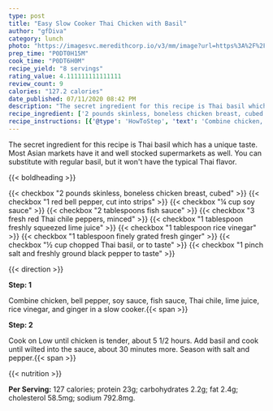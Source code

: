 ```yaml
---
type: post
title: "Easy Slow Cooker Thai Chicken with Basil"
author: "gfDiva"
category: lunch
photo: "https://imagesvc.meredithcorp.io/v3/mm/image?url=https%3A%2F%2Fimages.media-allrecipes.com%2Fuserphotos%2F4684137.jpg"
prep_time: "P0DT0H15M"
cook_time: "P0DT6H0M"
recipe_yield: "8 servings"
rating_value: 4.111111111111111
review_count: 9
calories: "127.2 calories"
date_published: 07/11/2020 08:42 PM
description: "The secret ingredient for this recipe is Thai basil which has a unique taste. Most Asian markets have it and well stocked supermarkets as well. You can substitute with regular basil, but it won't have the typical Thai flavor."
recipe_ingredient: ['2 pounds skinless, boneless chicken breast, cubed', '1 red bell pepper, cut into strips', '¼ cup soy sauce', '2 tablespoons fish sauce', '3 fresh red Thai chile peppers, minced', '1 tablespoon freshly squeezed lime juice', '1 tablespoon rice vinegar', '1 tablespoon finely grated fresh ginger', '½ cup chopped Thai basil, or to taste', '1 pinch salt and freshly ground black pepper to taste']
recipe_instructions: [{'@type': 'HowToStep', 'text': 'Combine chicken, bell pepper, soy sauce, fish sauce, Thai chile, lime juice, rice vinegar, and ginger in a slow cooker.\n'}, {'@type': 'HowToStep', 'text': 'Cook on Low until chicken is tender, about 5 1/2 hours. Add basil and cook until wilted into the sauce, about 30 minutes more. Season with salt and pepper.\n'}]
---
```


The secret ingredient for this recipe is Thai basil which has a unique taste. Most Asian markets have it and well stocked supermarkets as well. You can substitute with regular basil, but it won't have the typical Thai flavor. 

{{< boldheading >}}

{{< checkbox "2 pounds skinless, boneless chicken breast, cubed" >}}
{{< checkbox "1  red bell pepper, cut into strips" >}}
{{< checkbox "¼ cup soy sauce" >}}
{{< checkbox "2 tablespoons fish sauce" >}}
{{< checkbox "3  fresh red Thai chile peppers, minced" >}}
{{< checkbox "1 tablespoon freshly squeezed lime juice" >}}
{{< checkbox "1 tablespoon rice vinegar" >}}
{{< checkbox "1 tablespoon finely grated fresh ginger" >}}
{{< checkbox "½ cup chopped Thai basil, or to taste" >}}
{{< checkbox "1 pinch salt and freshly ground black pepper to taste" >}}


{{< direction >}}

**Step: 1**

Combine chicken, bell pepper, soy sauce, fish sauce, Thai chile, lime juice, rice vinegar, and ginger in a slow cooker.{{< span >}}

**Step: 2**

Cook on Low until chicken is tender, about 5 1/2 hours. Add basil and cook until wilted into the sauce, about 30 minutes more. Season with salt and pepper.{{< span >}}

{{< nutrition >}}

**Per Serving:** 127 calories; protein 23g; carbohydrates 2.2g; fat 2.4g; cholesterol 58.5mg; sodium 792.8mg.
